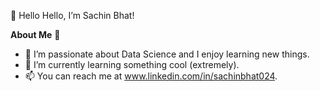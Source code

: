 👋 Hello Hello, I’m Sachin Bhat!

**About Me** 🚀
- 👀 I’m passionate about Data Science and I enjoy learning new things.
- 🌱 I’m currently learning something cool (extremely).
- 📫 You can reach me at www.linkedin.com/in/sachinbhat024.

<!---
sachinbhat024/sachinbhat024 is a ✨ special ✨ repository because its `README.md` (this file) appears on your GitHub profile.
You can click the Preview link to take a look at your changes.
--->

